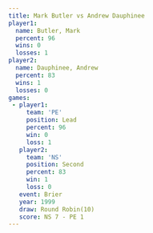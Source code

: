 ```yaml
---
title: Mark Butler vs Andrew Dauphinee
player1:                 
  name: Butler, Mark     
  percent: 96            
  wins: 0                
  losses: 1              
player2:                 
  name: Dauphinee, Andrew
  percent: 83            
  wins: 1                
  losses: 0              
games:
 - player1:        
     team: 'PE'    
     position: Lead
     percent: 96   
     win: 0        
     loss: 1       
   player2:          
     team: 'NS'      
     position: Second
     percent: 83     
     win: 1          
     loss: 0         
   event: Brier         
   year: 1999           
   draw: Round Robin(10)
   score: NS 7 - PE 1   
---
```

